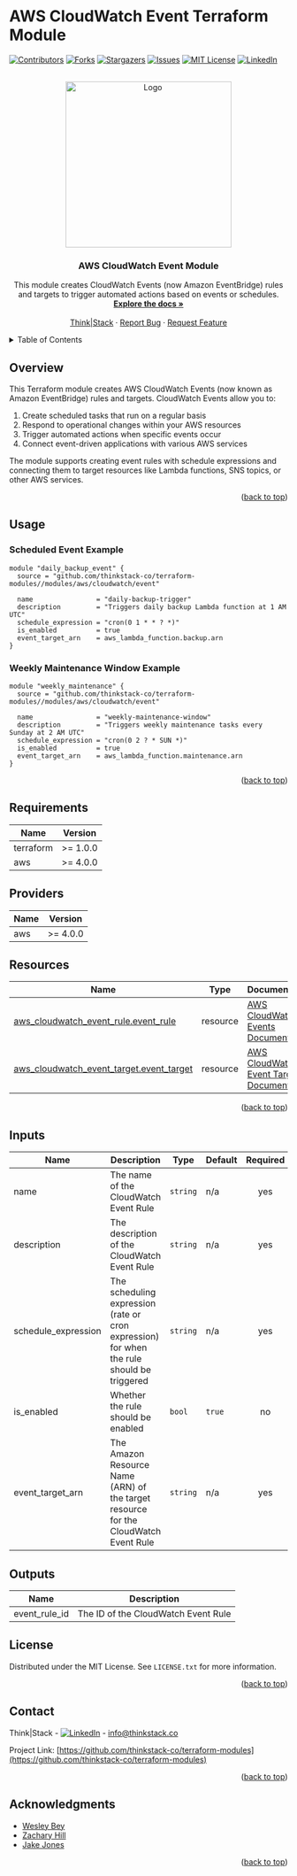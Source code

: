 # AWS CloudWatch Event Terraform Module

<a name="readme-top"></a>

<!-- PROJECT SHIELDS -->
[![Contributors][contributors-shield]][contributors-url]
[![Forks][forks-shield]][forks-url]
[![Stargazers][stars-shield]][stars-url]
[![Issues][issues-shield]][issues-url]
[![MIT License][license-shield]][license-url]
[![LinkedIn][linkedin-shield]][linkedin-url]

<!-- PROJECT LOGO -->
<br />
<div align="center">
  <a href="https://github.com/thinkstack-co/terraform-modules">
    <img src="/images/terraform_modules_logo.webp" alt="Logo" width="300" height="300">
  </a>

<h3 align="center">AWS CloudWatch Event Module</h3>
  <p align="center">
    This module creates CloudWatch Events (now Amazon EventBridge) rules and targets to trigger automated actions based on events or schedules.
    <br />
    <a href="https://github.com/thinkstack-co/terraform-modules"><strong>Explore the docs »</strong></a>
    <br />
    <br />
    <a href="https://www.thinkstack.co/">Think|Stack</a>
    ·
    <a href="https://github.com/thinkstack-co/terraform-modules/issues">Report Bug</a>
    ·
    <a href="https://github.com/thinkstack-co/terraform-modules/issues">Request Feature</a>
  </p>
</div>

<!-- TABLE OF CONTENTS -->
<details>
  <summary>Table of Contents</summary>
  <ol>
    <li><a href="#overview">Overview</a></li>
    <li><a href="#usage">Usage</a></li>
    <li><a href="#requirements">Requirements</a></li>
    <li><a href="#providers">Providers</a></li>
    <li><a href="#resources">Resources</a></li>
    <li><a href="#inputs">Inputs</a></li>
    <li><a href="#outputs">Outputs</a></li>
    <li><a href="#license">License</a></li>
    <li><a href="#contact">Contact</a></li>
    <li><a href="#acknowledgments">Acknowledgments</a></li>
  </ol>
</details>

## Overview

This Terraform module creates AWS CloudWatch Events (now known as Amazon EventBridge) rules and targets. CloudWatch Events allow you to:

1. Create scheduled tasks that run on a regular basis
2. Respond to operational changes within your AWS resources
3. Trigger automated actions when specific events occur
4. Connect event-driven applications with various AWS services

The module supports creating event rules with schedule expressions and connecting them to target resources like Lambda functions, SNS topics, or other AWS services.

<p align="right">(<a href="#readme-top">back to top</a>)</p>

<!-- USAGE EXAMPLES -->
## Usage

### Scheduled Event Example

```hcl
module "daily_backup_event" {
  source = "github.com/thinkstack-co/terraform-modules//modules/aws/cloudwatch/event"

  name                = "daily-backup-trigger"
  description         = "Triggers daily backup Lambda function at 1 AM UTC"
  schedule_expression = "cron(0 1 * * ? *)"
  is_enabled          = true
  event_target_arn    = aws_lambda_function.backup.arn
}
```

### Weekly Maintenance Window Example

```hcl
module "weekly_maintenance" {
  source = "github.com/thinkstack-co/terraform-modules//modules/aws/cloudwatch/event"

  name                = "weekly-maintenance-window"
  description         = "Triggers weekly maintenance tasks every Sunday at 2 AM UTC"
  schedule_expression = "cron(0 2 ? * SUN *)"
  is_enabled          = true
  event_target_arn    = aws_lambda_function.maintenance.arn
}
```

<p align="right">(<a href="#readme-top">back to top</a>)</p>

<!-- REQUIREMENTS -->
## Requirements

| Name | Version |
|------|---------|
| terraform | >= 1.0.0 |
| aws | >= 4.0.0 |

## Providers

| Name | Version |
|------|---------|
| aws | >= 4.0.0 |

## Resources

| Name | Type | Documentation |
|------|------|--------------|
| [aws_cloudwatch_event_rule.event_rule](https://registry.terraform.io/providers/hashicorp/aws/latest/docs/resources/cloudwatch_event_rule) | resource | [AWS CloudWatch Events Documentation](https://docs.aws.amazon.com/eventbridge/latest/userguide/eb-rules.html) |
| [aws_cloudwatch_event_target.event_target](https://registry.terraform.io/providers/hashicorp/aws/latest/docs/resources/cloudwatch_event_target) | resource | [AWS CloudWatch Event Targets Documentation](https://docs.aws.amazon.com/eventbridge/latest/userguide/eb-targets.html) |

<p align="right">(<a href="#readme-top">back to top</a>)</p>

<!-- INPUTS -->
## Inputs

| Name | Description | Type | Default | Required |
|------|-------------|------|---------|:--------:|
| name | The name of the CloudWatch Event Rule | `string` | n/a | yes |
| description | The description of the CloudWatch Event Rule | `string` | n/a | yes |
| schedule_expression | The scheduling expression (rate or cron expression) for when the rule should be triggered | `string` | n/a | yes |
| is_enabled | Whether the rule should be enabled | `bool` | `true` | no |
| event_target_arn | The Amazon Resource Name (ARN) of the target resource for the CloudWatch Event Rule | `string` | n/a | yes |

<!-- OUTPUTS -->
## Outputs

| Name | Description |
|------|-------------|
| event_rule_id | The ID of the CloudWatch Event Rule |

<!-- LICENSE -->
## License

Distributed under the MIT License. See `LICENSE.txt` for more information.

<p align="right">(<a href="#readme-top">back to top</a>)</p>

<!-- CONTACT -->
## Contact

Think|Stack - [![LinkedIn][linkedin-shield]][linkedin-url] - info@thinkstack.co

Project Link: [https://github.com/thinkstack-co/terraform-modules](https://github.com/thinkstack-co/terraform-modules)

<p align="right">(<a href="#readme-top">back to top</a>)</p>

<!-- ACKNOWLEDGMENTS -->
## Acknowledgments

* [Wesley Bey](https://github.com/beywesley)
* [Zachary Hill](https://zacharyhill.co)
* [Jake Jones](https://github.com/jakeasarus)

<p align="right">(<a href="#readme-top">back to top</a>)</p>

<!-- MARKDOWN LINKS & IMAGES -->
<!-- https://www.markdownguide.org/basic-syntax/#reference-style-links -->
[contributors-shield]: https://img.shields.io/github/contributors/thinkstack-co/terraform-modules.svg?style=for-the-badge
[contributors-url]: https://github.com/thinkstack-co/terraform-modules/graphs/contributors
[forks-shield]: https://img.shields.io/github/forks/thinkstack-co/terraform-modules.svg?style=for-the-badge
[forks-url]: https://github.com/thinkstack-co/terraform-modules/network/members
[stars-shield]: https://img.shields.io/github/stars/thinkstack-co/terraform-modules.svg?style=for-the-badge
[stars-url]: https://github.com/thinkstack-co/terraform-modules/stargazers
[issues-shield]: https://img.shields.io/github/issues/thinkstack-co/terraform-modules.svg?style=for-the-badge
[issues-url]: https://github.com/thinkstack-co/terraform-modules/issues
[license-shield]: https://img.shields.io/github/license/thinkstack-co/terraform-modules.svg?style=for-the-badge
[license-url]: https://github.com/thinkstack-co/terraform-modules/blob/master/LICENSE.txt
[linkedin-shield]: https://img.shields.io/badge/-LinkedIn-black.svg?style=for-the-badge&logo=linkedin&colorB=555
[linkedin-url]: https://www.linkedin.com/company/thinkstack/
[product-screenshot]: /images/screenshot.webp
[Terraform.io]: https://img.shields.io/badge/Terraform-7B42BC?style=for-the-badge&logo=terraform
[Terraform-url]: https://terraform.io